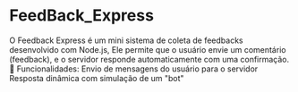 # FeedBack_Express
O Feedback Express é um mini sistema de coleta de feedbacks desenvolvido com Node.js, Ele permite que o usuário envie um comentário (feedback), e o servidor responde automaticamente com uma confirmação.  💬 Funcionalidades:  Envio de mensagens do usuário para o servidor  Resposta dinâmica com simulação de um "bot" 
